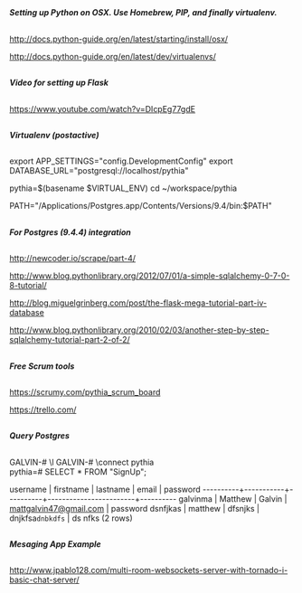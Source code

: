 ##
##### Setting up Python on OSX. Use Homebrew, PIP, and finally virtualenv. ######
##

http://docs.python-guide.org/en/latest/starting/install/osx/ 

http://docs.python-guide.org/en/latest/dev/virtualenvs/

##
##### Video for setting up Flask ######
##
https://www.youtube.com/watch?v=DIcpEg77gdE



##
##### Virtualenv (postactive) #####
##


export APP_SETTINGS="config.DevelopmentConfig"
export DATABASE_URL="postgresql://localhost/pythia"

pythia=$(basename $VIRTUAL_ENV)
cd ~/workspace/pythia

PATH="/Applications/Postgres.app/Contents/Versions/9.4/bin:$PATH"



##
##### For Postgres (9.4.4) integration #####
##

http://newcoder.io/scrape/part-4/  

http://www.blog.pythonlibrary.org/2012/07/01/a-simple-sqlalchemy-0-7-0-8-tutorial/ 

http://blog.miguelgrinberg.com/post/the-flask-mega-tutorial-part-iv-database

http://www.blog.pythonlibrary.org/2010/02/03/another-step-by-step-sqlalchemy-tutorial-part-2-of-2/



##
##### Free Scrum tools #####
##
https://scrumy.com/pythia_scrum_board

https://trello.com/


## 
##### Query Postgres #####
##

GALVIN-# \l
GALVIN-# \connect pythia                 
pythia=# SELECT * FROM "SignUp";

 username | firstname | lastname |         email          | password 
----------+-----------+----------+------------------------+----------
 galvinma | Matthew   | Galvin   | mattgalvin47@gmail.com | password
 dsnfjkas | matthew   | dfsnjks  | dnjkfsa`dnbkdfs`       | ds nfks
(2 rows)



## 
##### Mesaging App Example #####
##

http://www.jpablo128.com/multi-room-websockets-server-with-tornado-i-basic-chat-server/